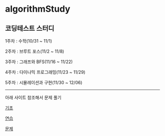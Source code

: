 # algorithmStudy
코딩테스트 스터디
---
1주차 : 수학(10/31 ~ 11/1)

2주차 : 브루트 포스(11/2 ~ 11/8)

3주차 : 그래프와 BFS(11/16 ~ 11/22)

4주차 : 다이나믹 프로그래밍(11/23 ~ 11/29)

5주차 : 시뮬레이션과 구현(11/30 ~ 12/06)

---
아래 사이트 참조해서 문제 풀기

[기초](https://code.plus/course/51)

[연습](https://code.plus/course/52)

[문제](https://code.plus/course/53)
